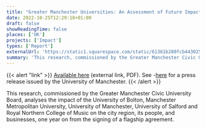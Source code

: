 ```yaml
---
title: "Greater Manchester Universities: An Assessment of Future Impact"
date: 2022-10-25T12:29:18+01:00
draft: false
showReadingTime: false
places: ['UK']
projects: ['Impact']
types: ['Report']
externalUrl: 'https://static1.squarespace.com/static/61361b280fcb44302576aeee/t/6356d7fd9539ab438c27dd39/1666635775503/GM+Future+Impact+Report.pdf'
summary: 'This research, commissioned by the Greater Manchester Civic University Board, analyses the impact of Greater Manchester's universities, its people, and businesses, one year on from the signing of a flagship agreement.'
---
```


{{< alert "link" >}}
[Available here](https://static1.squarespace.com/static/61361b280fcb44302576aeee/t/6356d7fd9539ab438c27dd39/1666635775503/GM+Future+Impact+Report.pdf) (external link, PDF). See -[here](https://www.manchester.ac.uk/discover/news/research-shows-impact-of-greater-manchester-universities-as-civic-university-agreement-reaches-milestone/) for a press release issued by the University of Manchester.
{{< /alert >}}

This research, commissioned by the Greater Manchester Civic University Board, analyses the impact of the University of Bolton, Manchester Metropolitan University, University of Manchester, University of Salford and Royal Northern College of Music on the city region, its people, and businesses, one year on from the signing of a flagship agreement.